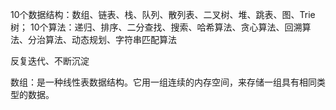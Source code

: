 10个数据结构：数组、链表、栈、队列、散列表、二叉树、堆、跳表、图、Trie树；
10个算法：递归、排序、二分查找、搜索、哈希算法、贪心算法、回溯算法、分治算法、动态规划、字符串匹配算法

反复迭代、不断沉淀

数组：是一种线性表数据结构。它用一组连续的内存空间，来存储一组具有相同类型的数据。


